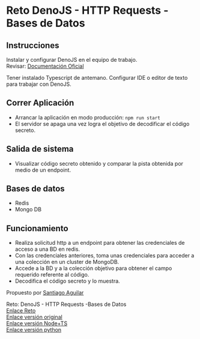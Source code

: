 # Reto DenoJS - HTTP Requests - Bases de Datos

## Instrucciones
Instalar y configurar DenoJS en el equipo de trabajo. \
Revisar: [Documentación Oficial](https://deno.land/manual@v1.28.0/introduction)

Tener instalado Typescript de antemano.
Configurar IDE o editor de texto para trabajar con DenoJS.



## Correr Aplicación
- Arrancar la aplicación en modo producción:  ```npm run start ```
- El servidor se apaga una vez logra el objetivo de decodificar el código secreto. 

## Salida de sistema
- Visualizar código secreto obtenido y comparar la pista obtenida por medio de un endpoint.


## Bases de datos
- Redis
- Mongo DB 

## Funcionamiento
- Realiza solicitud http a un endpoint para obtener las credenciales de acceso a una BD en redis.
- Con las credenciales anteriores, toma unas credenciales para acceder a una colección en un cluster de MongoDB.
- Accede a la BD y a la colección objetivo para obtener el campo requerido referente al código.
- Decodifica el código secreto y lo muestra.


Propuesto por [Santiago Aguilar](https://github.com/sant123)

Reto:
DenoJS - HTTP Requests -Bases de Datos \
[Enlace Reto](https://paper.dropbox.com/doc/Reto-de-Node-HTTP-y-Bases-de-Datos-p9dWNgBSNXj8ZpZfK9C60) \
[Enlace versión original](https://github.com/ht1204/reto-node) \
[Enlace versión Node+TS](https://github.com/ht1204/reto-node-v2) \
[Enlace versión python](https://github.com/ht1204/reto-python)